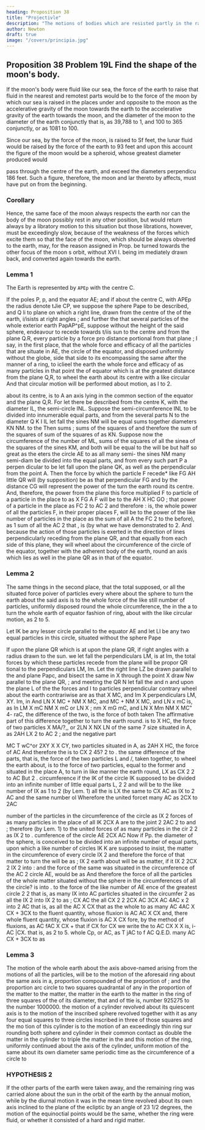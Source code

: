 ```yaml
---
heading: Proposition 38
title: "Projectivle"
description: "The motions of bodies which are resisted partly in the ratio of the velocities, and partly"
author: Newton
draft: true
image: "/covers/principia.jpg"
---
```




## Proposition 38 Problem 19L Find the shape of the moon's body.

If the moon's body were fluid like our sea, the force of the earth to raise that fluid in the nearest and remotest parts would be to the force of the moon by which our sea is raised in the places under and opposite to the moon as the accelerative gravity of the moon towards the earth to the accelerative gravity of the earth towards the moon, and the diameter of the
moon to the diameter of the earth conjunctly that is, as 39,788 to 1, and 100 to 365 conjunctly, or as 1081 to 100.

Since our sea, by the force of the moon, is raised to Sf feet, the lunar fluid would be raised
by the force of the earth to 93 feet and upon this account the figure of the moon would be a spheroid, whose greatest diameter produced would

pass through the centre of the earth, and exceed the diameters perpendicu
186 feet. Such a figure, therefore, the moon
and
lar thereto by
affects, must have put on from the beginning.


### Corollary 

Hence, the same face of the moon always respects the
earth nor can the body of the moon possibly rest in any other position,
but would return always by a libratory motion to this situation but those
librations, however, must be exceedingly slow, because of the weakness of
the forces which excite them so that the face of the moon, which should be always obverted to the earth, may, for the reason assigned in Prop.
be turned towards the other focus of the moon s orbit, without
XVI
I.
being im
mediately drawn back, and converted again towards the earth.

### Lemma 1

The Earth is represented by `APEp` with the centre C.  

If the poles P, p, and the equator AE; and if about the centre C, with APEp
the radius denote tJie CP, we suppose the sphere Pape to be described, and Q li to plane on which a right line, drawn from the centre of the of the earth, i/isists at right angles ; and further the that several particles of the whole exterior earth PapAP^pE, suppose without the height of the said sphere, endeavour to recede towards t/iis sun to the centre
and from the plane Q.R, every particle by a force pro
distance portional from that plane ; I say, in the first place, that the whole force and efficacy of all the particles that are situate in AE, the circle of the equator, and disposed uniformly without the globe,
side that side to its encompassing the same after the
manner of a ring, to iclieel the earth the whole force and efficacy of as many particles in that point the of
equator which is at the greatest distance from the plane Q,R, to wheel the earth about its centre with a like circular And that circular motion will be performed about motion, as I to 2.

about
its centre, is to
A
an axis lying in the common section of the equator and the plane Q,R.
For let there be described from the centre K, with the diameter IL, the
semi-circle INL.
Suppose the semi-circumference INL to be divided
into
innumerable equal parts, and from the several parts
N
to the diameter
Q
K
I
IL
let fall
the sines
NM will be equal
sums together
diameters
KN
NM.
to the
Then
sums
;
sums of the squares of
and therefore the sum of the
squares of
sum
of the squares of as
KN.
Suppose now the circumference of the
number of
ML,
sums
of the squares of all the sinea
of the squares of the sines KM, and both
will be equal to the
will be but half so great as the
eters
the
circle
AE
to
as
all
many
semi-
the sines
NM
many semi-diam
be divided into the
equal parts, and from every such part P a perpen
dicular
to be let fall
upon the plane QK, as well as the perpendicular
from the point A.
Then the force by which the particle F recede*
like
FG
AH
little QR will (by supposition) be as
that perpendicular FG and
by the distance CG will represent the power of the
turn the earth round its centre. And, therefore, the
power
from the plane this force multiplied
F
to
particle
of a particle in the place
to
as
X
FG
A
F
will be to the
AH X HC
GO
;
that
power of a particle in the place
as FC 2 to AC 2
and therefore
:
is,
the whole power of all the particles F, in their proper places F, will be to
the power of the like number of particles in the place
as the sum of all
A
the
FC
2
to the
before), as
1
sum
of all the
AC
2
that
,
is
(by
what we have demonstrated
to 2.
And
because the action of those particles is exerted in the direction of
lines perpendicularly receding from the plane QR, and that
equally from
each side of this plane, they will wheel about the circumference of the circle
of the equator, together with the adherent body of the earth, round an axis
which
lies as
well in the plane
QR
as in that of the equator.


### Lemma 2

The same things in the second place, that the total
supposed, or all the situated force poiver of particles
every where about the sphere to turn the earth about the said axis is to the whole force of the like still
number of particles, uniformly disposed round the whole circumference, the in the
a
to
turn the whole earth
of
equator
fashion of
ring,
about with the like circular motion, as 2 to 5.


Let IK be any lesser circle parallel to the equator AE and let Ll be any two equal particles in this circle, situated without the sphere Pape

If upon the plane QR which is at 
upon the plane QR,
if
right angles with a radius drawn
to the sun. we let fall the perpendiculars LM,
is at
Im, the total forces by which these particles
recede from the plane
will be propor
QR
tional to the perpendiculars LM, Im.
Let
the right line LZ be drawn parallel to the
and
plane Papc, and bisect the same in
X
through the point
X
draw
Nw
parallel to the plane
QR,
;
and meeting the
QR
N
let fall the
and n and upon the plane
L
of
the
the
forces
and I to
particles
perpendicular
contrary
wheel about the earth contrariwise are as
that
X MC, and Im X
perpendiculars
LM,
XY.
Im, in
And
LN X MC + NM X MC, and
MC + NM X MC, and LN x mC
is,
as
In
LM
X mC
NM X
mC
or LN X
;
nm X mG
mC, and
LN X Mm
NM
X MC&quot; 4- raC, the difference of the two, is the force of both taken
The affirmative part of this difference
together to turn the earth round.
is to
X HC, the force of two particles
X MA/?,, or 2LN X
NX
LN
of the
same
7
size situated in A, as
2AH
LX
2
to
AC
2
;
and the negative part

MC T wC^or 2XY X
X
CY,
two particles situated in A, as
2AH X HC, the force of
AC And therefore the
is to
CX
2
45?
2
to
.
the same
difference
of the parts, that is, the force of the two particles L and /, taken together,
to wheel the earth about, is to the force of two particles, equal to the
former and situated in the place A, to turn in like manner the earth round,
LX
as
CX
2
2
to
AC
But
2
.
circumference
if the
IK
of the circle
IK
supposed to be divided into an infinite number of little equal parts L,
2
2
and
will be to the like number of IX as 1 to 2 (by Lem. 1)
all the
is
LX
the same
to
CX
AC as IX to 2 AC and the same number ol
Wherefore the united forcet
many AC as 2CX to 2AC

number of the particles in the circumference of the circle
as IX 2
forces of as many particles in the place
of
all
IK
2CX
A
are to the joint
2
2AC 2
to
and
;
therefore (by Lem. 1) to the united forces of as many particles in the cir
2
2
as IX 2
to
.
cumference of the circle
AE
2CX
AC
Now if Pp. the diameter of the sphere, is conceived to be divided into
an infinite number of equal parts, upon which a like number of circles
IK
K
are supposed to insist, the matter in the circumference of every circle
IX 2 and therefore the force of that matter to turn the
will be as
;
IX 2
earth about will be as
matter, if it
IX 2
2CX 2
IX 2
into
:
and the force of the same
was situated in the circumference of the
AC 2
circle
AE, would
be as
And
therefore the force of all the particles of the whole
matter situated without the sphere in the circumferences of all the circle?
is
into
.
to the force of the like
number of
AE
ence of the greatest circle
2
2
that is, as
many IX into
AC
particles situated in the circumfer
2
as all the IX 2 into IX 2
to as
;
CX
AC
the
all
CX
2
2
2CX
AC
3CX
AC
4AC x
2
into
2
AC that is, as all the
AC X CX that
as the whole
to as many AC
4AC X CX + 3CX to the
fluent quantity, whose fluxion is AC
AC X CX and, there
whole fluent quantity, whose fluxion is AC
X CX
fore, by the method of fluxions, as AC
fAC X CX +
that
if
CX
for
CX we write the
to
AC
CX
X
X
is,
i-AC
|CX.
that is, as 2 to 5.
whole Cp, or AC, as T jAC to f AC
Q.E.D.
many AC
CX + 3CX
to as

### Lemma 3

The motion of the whole earth about the axis above-named arising from the motions of all the particles, will be to the motion of the aforesaid ring
about the same axis in a, proportion compounded of the proportion of ; and the proportion
arc circle
to two squares
quadrantal
of any
in the proportion of the matter to the matter,
the matter in the earth to the matter in the ring
of three squares of the
of
its
diameter, that
and of
ttie
is,
number 925275
to the
number 1000000.
the motion of a cylinder revolved about its quiescent axis
is
to the
motion of the inscribed sphere revolved together with
it as
any four equal
squares to three circles inscribed in three of those squares and the mo
tion of this cylinder is to the motion of an
exceedingly thin ring sur
rounding both sphere and cylinder in their common contact as double the
matter in the cylinder to triple the matter in the
and this motion of the ring, uniformly continued about the axis of the
cylinder,
uniform motion of the same about its own diameter
same periodic time
as the circumference of a circle to


### HYPOTHESIS 2

If the other parts of the earth were taken away, and the remaining ring was carried alone about the sun in the orbit of the earth by the annual motion, while by the diurnal motion it was in the mean time revolved about its own axis inclined to the plane of the ecliptic by an angle of 23 1/2 degrees, the motion of the equinoctial points would be the same, whether the ring were fluid, or whether it consisted of a hard
and rigid matter.
